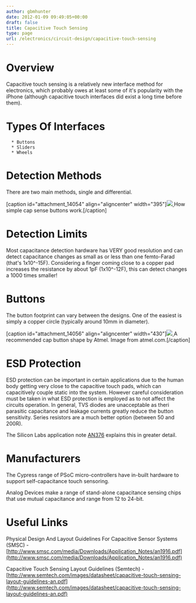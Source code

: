 ```yaml
---
author: gbmhunter
date: 2012-01-09 09:49:05+00:00
draft: false
title: Capacitive Touch Sensing
type: page
url: /electronics/circuit-design/capacitive-touch-sensing
---
```


# Overview




Capacitive touch sensing is a relatively new interface method for electronics, which probably owes at least some of it's popularity with the iPhone (although capacitive touch interfaces did exist a long time before them).




# Types Of Interfaces





	  * Buttons
	  * Sliders
	  * Wheels



# Detection Methods




There are two main methods, single and differential.



[caption id="attachment_14054" align="aligncenter" width="395"][![](http://blog.mbedded.ninja/wp-content/uploads/2012/01/cap-sense-button-diagram-cypress.jpg)
](http://blog.mbedded.ninja/wp-content/uploads/2012/01/cap-sense-button-diagram-cypress.jpg) How simple cap sense buttons work.[/caption]



# Detection Limits




Most capacitance detection hardware has VERY good resolution and can detect capacitance changes as small as or less than one femto-Farad (that's 1x10^-15F). Considering a finger coming close to a copper pad increases the resistance by about 1pF (1x10^-12F), this can detect changes a 1000 times smaller!




# Buttons




The button footprint can vary between the designs. One of the easiest is simply a copper circle (typically around 10mm in diameter).



[caption id="attachment_14056" align="aligncenter" width="430"][![](http://blog.mbedded.ninja/wp-content/uploads/2012/01/atmel-recommended-cap-button-shape.jpg)
](http://blog.mbedded.ninja/wp-content/uploads/2012/01/atmel-recommended-cap-button-shape.jpg) A recommended cap button shape by Atmel. Image from atmel.com.[/caption]



# ESD Protection




ESD protection can be important in certain applications due to the human body getting very close to the capacitive touch pads, which can capacitively couple static into the system. However careful consideration must be taken in what ESD protection is employed as to not affect the circuits operation. In general, TVS diodes are unacceptable as theri parasitic capacitance and leakage currents greatly reduce the button sensitivity. Series resistors are a much better option (between 50 and 200R).




The Silicon Labs application note [AN376](http://www.silabs.com/Support%20Documents/TechnicalDocs/AN376.pdf) explains this in greater detail.




# Manufacturers




The Cypress range of PSoC micro-controllers have in-built hardware to support self-capacitance touch sensoring.




Analog Devices make a range of stand-alone capacitance sensing chips that use mutual capacitance and range from 12 to 24-bit.




# Useful Links




Physical Design And Layout Guidelines For Capacitive Sensor Systems (SMSC) - [http://www.smsc.com/media/Downloads/Application_Notes/an1916.pdf](http://www.smsc.com/media/Downloads/Application_Notes/an1916.pdf)




Capacitive Touch Sensing Layout Guidelines (Semtech) - [http://www.semtech.com/images/datasheet/capacitive-touch-sensing-layout-guidelines-an.pdf](http://www.semtech.com/images/datasheet/capacitive-touch-sensing-layout-guidelines-an.pdf)
